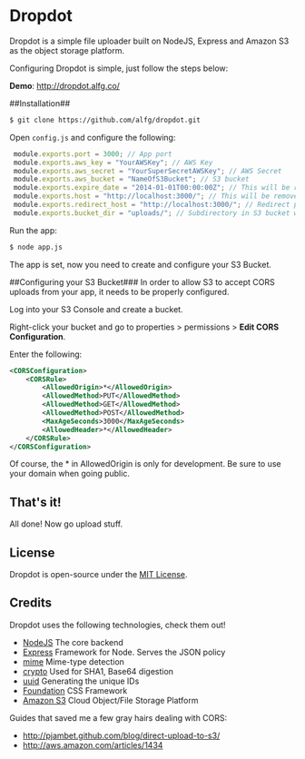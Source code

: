 # Dropdot #

Dropdot is a simple file uploader built on NodeJS, Express and Amazon S3 as the object storage platform.

Configuring Dropdot is simple, just follow the steps below:

**Demo**: http://dropdot.alfg.co/

##Installation##
```bash
$ git clone https://github.com/alfg/dropdot.git
```

Open `config.js` and configure the following:

```javascript
 module.exports.port = 3000; // App port
 module.exports.aws_key = "YourAWSKey"; // AWS Key
 module.exports.aws_secret = "YourSuperSecretAWSKey"; // AWS Secret
 module.exports.aws_bucket = "NameOfS3Bucket"; // S3 bucket
 module.exports.expire_date = "2014-01-01T00:00:00Z"; // This will be removed soon
 module.exports.host = "http://localhost:3000/"; // This will be removed soon
 module.exports.redirect_host = "http://localhost:3000/"; // Redirect page after successful upload
 module.exports.bucket_dir = "uploads/"; // Subdirectory in S3 bucket where uploads will go
```
Run the app:

```bash
$ node app.js
```

The app is set, now you need to create and configure your S3 Bucket.

##Configuring your S3 Bucket###
In order to allow S3 to accept CORS uploads from your app, it needs to be properly configured.

Log into your S3 Console and create a bucket.

Right-click your bucket and go to properties > permissions > **Edit CORS Configuration**.

Enter the following:

```xml
<CORSConfiguration>
    <CORSRule>
        <AllowedOrigin>*</AllowedOrigin>
        <AllowedMethod>PUT</AllowedMethod>
        <AllowedMethod>GET</AllowedMethod>
        <AllowedMethod>POST</AllowedMethod>
        <MaxAgeSeconds>3000</MaxAgeSeconds>
        <AllowedHeader>*</AllowedHeader>
    </CORSRule>
</CORSConfiguration>
```
Of course, the * in AllowedOrigin is only for development. Be sure to use your domain when going public.

## That's it! ##
All done! Now go upload stuff.

## License ##
Dropdot is open-source under the [MIT License][1].

## Credits ##
Dropdot uses the following technologies, check them out!
* [NodeJS][2] The core backend
* [Express][3] Framework for Node. Serves the JSON policy
* [mime][4] Mime-type detection
* [crypto][5] Used for SHA1, Base64 digestion
* [uuid][6] Generating the unique IDs
* [Foundation][7] CSS Framework
* [Amazon S3][8] Cloud Object/File Storage Platform

Guides that saved me a few gray hairs dealing with CORS:

* http://pjambet.github.com/blog/direct-upload-to-s3/
* http://aws.amazon.com/articles/1434

[1]: http://opensource.org/licenses/MIT
[2]: http://nodejs.org
[3]: http://expressjs.com/
[4]: https://github.com/broofa/node-mime
[5]: http://nodejs.org/api/crypto.html
[6]: https://github.com/broofa/node-uuid
[7]: http://foundation.zurb.com
[8]: http://aws.amazon.com/s3/
